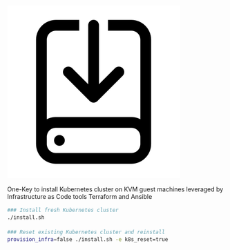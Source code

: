 
![Project Logo](images/installer.svg)

One-Key to install Kubernetes cluster on KVM guest machines leveraged by Infrastructure as Code tools Terraform and Ansible

```bash
### Install fresh Kubernetes cluster
./install.sh 

### Reset existing Kubernetes cluster and reinstall
provision_infra=false ./install.sh -e k8s_reset=true
```
